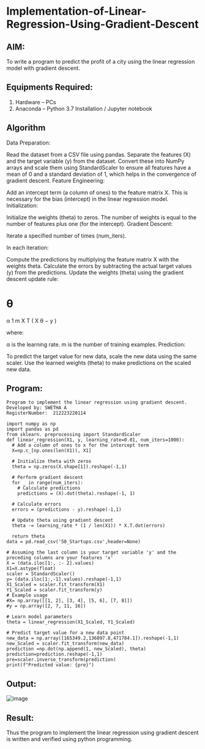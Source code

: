 # Implementation-of-Linear-Regression-Using-Gradient-Descent

## AIM:
To write a program to predict the profit of a city using the linear regression model with gradient descent.

## Equipments Required:
1. Hardware – PCs
2. Anaconda – Python 3.7 Installation / Jupyter notebook

## Algorithm

Data Preparation:

Read the dataset from a CSV file using pandas.
Separate the features (X) and the target variable (y) from the dataset.
Convert these into NumPy arrays and scale them using StandardScaler to ensure all features have a mean of 0 and a standard deviation of 1, which helps in the convergence of gradient descent.
Feature Engineering:

Add an intercept term (a column of ones) to the feature matrix X. This is necessary for the bias (intercept) in the linear regression model.
Initialization:

Initialize the weights (theta) to zeros. The number of weights is equal to the number of features plus one (for the intercept).
Gradient Descent:

Iterate a specified number of times (num_iters).

In each iteration:

Compute the predictions by multiplying the feature matrix X with the weights theta.
Calculate the errors by subtracting the actual target values (y) from the predictions.
Update the weights (theta) using the gradient descent update rule:

θ
=
α
1
m
X
T
(
X
θ
−
y
)

where:

α is the learning rate.
m is the number of training examples.
Prediction:

To predict the target value for new data, scale the new data using the same scaler.
Use the learned weights (theta) to make predictions on the scaled new data.


## Program:
```
Program to implement the linear regression using gradient descent.
Developed by: SWETHA A
RegisterNumber:  212223220114

```
```
import numpy as np
import pandas as pd
from sklearn. preprocessing import StandardScaler
def linear_regression(X1, y, learning_rate=0.01, num_iters=1000):
  # Add a column of ones to x for the intercept term
  X=np.c_[np.ones(len(X1)), X1]

  # Initialize theta with zeros
  theta = np.zeros(X.shape[1]).reshape(-1,1)

  # Perform gradient descent
  for _ in range(num_iters):
    # Calculate predictions
    predictions = (X).dot(theta).reshape(-1, 1)

  # Calculate errors
  errors = (predictions - y).reshape(-1,1)

  # Update theta using gradient descent
  theta -= learning_rate * (1 / len(X1)) * X.T.dot(errors)

  return theta
data = pd.read_csv('50_Startups.csv',header=None)

# Assuming the last column is your target variable 'y' and the preceding columns are your features 'x'
X = (data.iloc[1:, :- 2].values)
X1=X.astype(float)
scaler = StandardScaler()
y= (data.iloc[1:,-1].values).reshape(-1,1)
X1_Scaled = scaler.fit_transform(X1)
Y1_Scaled = scaler.fit_transform(y)
# Example usage
#X= np.array([[1, 2], [3, 4], [5, 6], [7, 8]])
#y = np.array([2, 7, 11, 16])

# Learn model parameters
theta = linear_regression(X1_Scaled, Y1_Scaled)

# Predict target value for a new data point
new_data = np.array([165349.2,136897.8,471784.1]).reshape(-1,1)
new_Scaled = scaler.fit_transform(new_data)
prediction =np.dot(np.append(1, new_Scaled), theta)
prediction=prediction.reshape(-1,1)
pre=scaler.inverse_transform(prediction)
print(f"Predicted value: {pre}")
```

## Output:

![image](https://github.com/user-attachments/assets/317412ab-00cf-4209-86d0-c9b9a453150f)




## Result:
Thus the program to implement the linear regression using gradient descent is written and verified using python programming.
